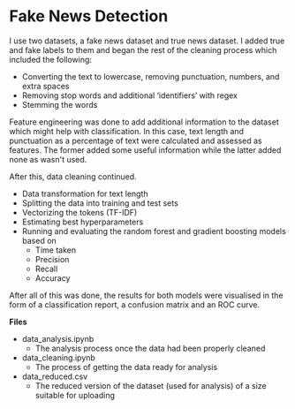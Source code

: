 # Fake News Detection

I use two datasets, a fake news dataset and true news dataset. I added true and fake labels to them and began the rest of the cleaning process which included the following:

* Converting the text to lowercase, removing punctuation, numbers, and extra spaces
* Removing stop words and additional ‘identifiers’ with regex
* Stemming the words

Feature engineering was done to add additional information to the dataset which might help with classification. In this case, text length and punctuation as a percentage of text were calculated and assessed as features. The former added some useful information while the latter added none as wasn't used. 

After this, data cleaning continued.
* Data transformation for text length
* Splitting the data into training and test sets
* Vectorizing the tokens (TF-IDF)
* Estimating best hyperparameters
* Running and evaluating the random forest and gradient boosting models based on
	* Time taken 
	* Precision
	* Recall
	* Accuracy
	
After all of this was done, the results for both models were visualised in the form of a classification report, a confusion matrix and an ROC curve. 

**Files**
* data_analysis.ipynb
	* The analysis process once the data had been properly cleaned	
* data_cleaning.ipynb
	* The process of getting the data ready for analysis	 	
* data_reduced.csv
	* The reduced version of the dataset (used for analysis) of a size suitable for uploading	
